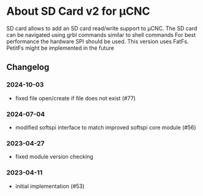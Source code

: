 # About SD Card v2 for µCNC

SD card allows to add an SD card read/write support to µCNC.
The SD card can be navigated using grbl commands similar to shell commands
For best performance the hardware SPI should be used.
This version uses FatFs. PetitFs might be implemented in the future

## Changelog

### 2024-10-03

- fixed file open/create if file does not exist (#77)

### 2024-07-04

- modified softspi interface to match improved softspi core module (#56)

### 2023-04-27

- fixed module version checking

### 2023-04-11

- initial implementation (#53)
